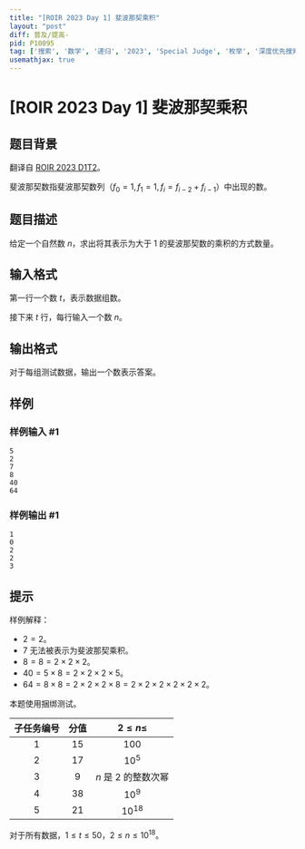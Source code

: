 ```yaml
---
title: "[ROIR 2023 Day 1] 斐波那契乘积"
layout: "post"
diff: 普及/提高-
pid: P10095
tag: ['搜索', '数学', '递归', '2023', 'Special Judge', '枚举', '深度优先搜索,DFS', '斐波那契,Fibonacci']
usemathjax: true
---
```


# [ROIR 2023 Day 1] 斐波那契乘积
## 题目背景

翻译自 [ROIR 2023 D1T2](https://neerc.ifmo.ru/school/archive/2022-2023/ru-olymp-regional-2023-day1.pdf)。

斐波那契数指斐波那契数列（$f_0=1,f_1=1,f_i=f_{i-2}+f_{i-1}$）中出现的数。
## 题目描述

给定一个自然数 $n$，求出将其表示为大于 $1$ 的斐波那契数的乘积的方式数量。
## 输入格式

第一行一个数 $t$，表示数据组数。

接下来 $t$ 行，每行输入一个数 $n$。
## 输出格式

对于每组测试数据，输出一个数表示答案。
## 样例

### 样例输入 #1
```
5
2
7
8
40
64
```
### 样例输出 #1
```
1
0
2
2
3
```
## 提示

样例解释：
- $2=2$。
- $7$ 无法被表示为斐波那契乘积。
- $8=8=2\times2\times2$。
- $40=5\times8=2\times2\times2\times5$。
- $64=8\times8=2\times2\times2\times8=2\times2\times2\times2\times2\times2$。

本题使用捆绑测试。

| 子任务编号 | 分值 | $2\le n\le$ |
| :----------: | :----------: | :----------: |
| $1$ | $15$ | $100$ |
| $2$ | $17$ | $10^5$ |
| $3$ | $9$ | $n$ 是 $2$ 的整数次幂 |
| $4$ | $38$ | $10^9$ |
| $5$ | $21$ | $10^{18}$ |

对于所有数据，$1\le t\le50$，$2\le n\le10^{18}$。
